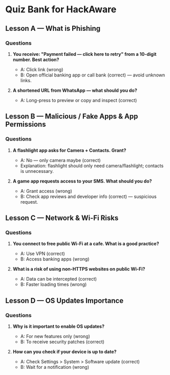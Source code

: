 # Quiz Bank for HackAware

## Lesson A — What is Phishing

### Questions
1. **You receive: "Payment failed — click here to retry" from a 10-digit number. Best action?**
   - A: Click link (wrong)
   - B: Open official banking app or call bank (correct) — avoid unknown links.

2. **A shortened URL from WhatsApp — what should you do?**
   - A: Long-press to preview or copy and inspect (correct)

## Lesson B — Malicious / Fake Apps & App Permissions

### Questions
1. **A flashlight app asks for Camera + Contacts. Grant?**
   - A: No — only camera maybe (correct)
   - Explanation: flashlight should only need camera/flashlight; contacts is unnecessary.

2. **A game app requests access to your SMS. What should you do?**
   - A: Grant access (wrong)
   - B: Check app reviews and developer info (correct) — suspicious request.

## Lesson C — Network & Wi-Fi Risks

### Questions
1. **You connect to free public Wi-Fi at a cafe. What is a good practice?**
   - A: Use VPN (correct)
   - B: Access banking apps (wrong)

2. **What is a risk of using non-HTTPS websites on public Wi-Fi?**
   - A: Data can be intercepted (correct)
   - B: Faster loading times (wrong)

## Lesson D — OS Updates Importance

### Questions
1. **Why is it important to enable OS updates?**
   - A: For new features only (wrong)
   - B: To receive security patches (correct)

2. **How can you check if your device is up to date?**
   - A: Check Settings > System > Software update (correct)
   - B: Wait for a notification (wrong)